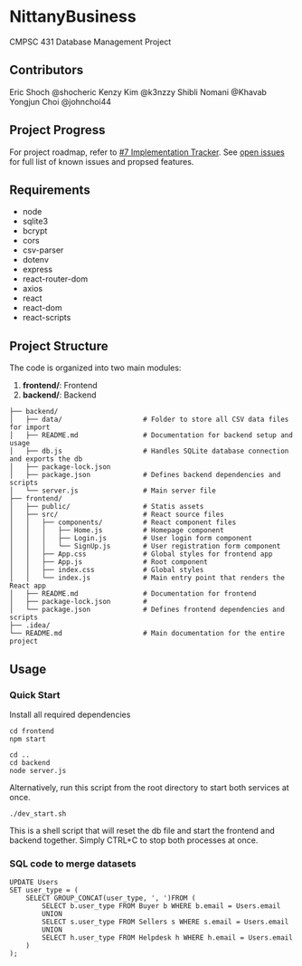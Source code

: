 # NittanyBusiness

CMPSC 431 Database Management Project

## Contributors

Eric Shoch @shocheric
Kenzy Kim @k3nzzy
Shibli Nomani @Khavab
Yongjun Choi @johnchoi44

## Project Progress

For project roadmap, refer to [#7 Implementation Tracker](https://github.com/johnchoi44/NittanyBusiness/issues/7).
See [open issues](https://github.com/johnchoi44/NittanyBusiness/issues) for full list of known issues and propsed features.

## Requirements

* node
* sqlite3
* bcrypt
* cors
* csv-parser
* dotenv
* express
* react-router-dom
* axios
* react
* react-dom
* react-scripts

## Project Structure
The code is organized into two main modules:

1. **frontend/**: Frontend
2. **backend/**: Backend

~~~
├── backend/
│   ├── data/                    # Folder to store all CSV data files for import
│   ├── README.md                # Documentation for backend setup and usage
│   ├── db.js                    # Handles SQLite database connection and exports the db
│   ├── package-lock.json        
│   ├── package.json             # Defines backend dependencies and scripts
│   └── server.js                # Main server file
├── frontend/
│   ├── public/                  # Statis assets
│   ├── src/                     # React source files
│   │   ├── components/          # React component files
│   │   │   ├── Home.js          # Homepage component
│   │   │   ├── Login.js         # User login form component
│   │   │   └── SignUp.js        # User registration form component
│   │   ├── App.css              # Global styles for frontend app
│   │   ├── App.js               # Root component
│   │   ├── index.css            # Global styles
│   │   └── index.js             # Main entry point that renders the React app
│   ├── README.md                # Documentation for frontend
│   ├── package-lock.json        # 
│   └── package.json             # Defines frontend dependencies and scripts
├── .idea/
└── README.md                    # Main documentation for the entire project
~~~



## Usage

### Quick Start
Install all required dependencies
```
cd frontend
npm start

cd ..
cd backend
node server.js

```
Alternatively, run this script from the root directory to start both services at once.
```
./dev_start.sh
```
This is a shell script that will reset the db file and start the frontend and backend together. Simply CTRL+C to stop both processes at once.


### SQL code to merge datasets
```angular2html
UPDATE Users
SET user_type = (
    SELECT GROUP_CONCAT(user_type, ', ')FROM (
        SELECT b.user_type FROM Buyer b WHERE b.email = Users.email
        UNION
        SELECT s.user_type FROM Sellers s WHERE s.email = Users.email
        UNION
        SELECT h.user_type FROM Helpdesk h WHERE h.email = Users.email
    )
);
```
